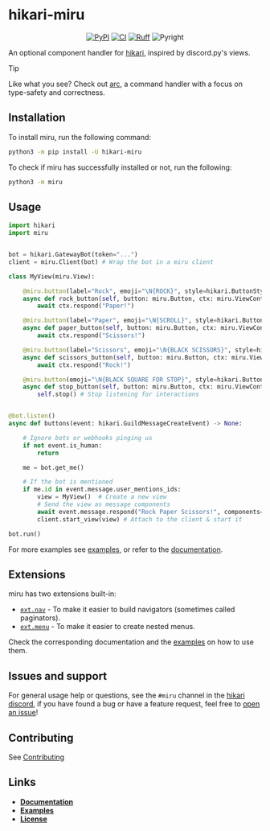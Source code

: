 # hikari-miru

<div align="center">

[![PyPI](https://img.shields.io/pypi/v/hikari-miru)](https://pypi.org/project/hikari-miru)
[![CI](https://github.com/hypergonial/hikari-miru/actions/workflows/ci.yml/badge.svg)](https://github.com/hypergonial/hikari-miru/actions/workflows/ci.yml)
[![Ruff](https://img.shields.io/endpoint?url=https://raw.githubusercontent.com/charliermarsh/ruff/main/assets/badge/v1.json)](https://github.com/charliermarsh/ruff)
![Pyright](https://badgen.net/badge/Pyright/strict/2A6DB2)

</div>

An optional component handler for [hikari](https://github.com/hikari-py/hikari), inspired by discord.py's views.

> [!TIP]
> Like what you see? Check out [arc](https://arc.hypergonial.com), a command handler with a focus on type-safety and correctness.

## Installation

To install miru, run the following command:

```sh
python3 -m pip install -U hikari-miru
```

To check if miru has successfully installed or not, run the following:

```sh
python3 -m miru
```

## Usage

```py
import hikari
import miru


bot = hikari.GatewayBot(token="...")
client = miru.Client(bot) # Wrap the bot in a miru client

class MyView(miru.View):

    @miru.button(label="Rock", emoji="\N{ROCK}", style=hikari.ButtonStyle.PRIMARY)
    async def rock_button(self, button: miru.Button, ctx: miru.ViewContext) -> None:
        await ctx.respond("Paper!")

    @miru.button(label="Paper", emoji="\N{SCROLL}", style=hikari.ButtonStyle.PRIMARY)
    async def paper_button(self, button: miru.Button, ctx: miru.ViewContext) -> None:
        await ctx.respond("Scissors!")

    @miru.button(label="Scissors", emoji="\N{BLACK SCISSORS}", style=hikari.ButtonStyle.PRIMARY)
    async def scissors_button(self, button: miru.Button, ctx: miru.ViewContext) -> None:
        await ctx.respond("Rock!")

    @miru.button(emoji="\N{BLACK SQUARE FOR STOP}", style=hikari.ButtonStyle.DANGER, row=1)
    async def stop_button(self, button: miru.Button, ctx: miru.ViewContext) -> None:
        self.stop() # Stop listening for interactions


@bot.listen()
async def buttons(event: hikari.GuildMessageCreateEvent) -> None:

    # Ignore bots or webhooks pinging us
    if not event.is_human:
        return

    me = bot.get_me()

    # If the bot is mentioned
    if me.id in event.message.user_mentions_ids:
        view = MyView()  # Create a new view
        # Send the view as message components
        await event.message.respond("Rock Paper Scissors!", components=view)
        client.start_view(view) # Attach to the client & start it

bot.run()
```

For more examples see [examples](https://github.com/hypergonial/hikari-miru/tree/main/examples), or refer to the [documentation](https://hikari-miru.readthedocs.io/en/latest/).

## Extensions

miru has two extensions built-in:

- [`ext.nav`](https://hikari-miru.readthedocs.io/en/latest/guides/navigators.html) - To make it easier to build navigators (sometimes called paginators).
- [`ext.menu`](https://hikari-miru.readthedocs.io/en/latest/guides/menus.html) - To make it easier to create nested menus.

Check the corresponding documentation and the [examples](https://github.com/hypergonial/hikari-miru/tree/main/examples) on how to use them.

## Issues and support

For general usage help or questions, see the `#miru` channel in the [hikari discord](https://discord.gg/hikari), if you have found a bug or have a feature request, feel free to [open an issue](https://github.com/hypergonial/hikari-miru/issues/new)!

## Contributing

See [Contributing](./CONTRIBUTING.md)

## Links

- [**Documentation**](https://hikari-miru.readthedocs.io/en/latest/index.html)
- [**Examples**](https://github.com/hypergonial/hikari-miru/tree/main/examples)
- [**License**](https://github.com/hypergonial/hikari-miru/blob/main/LICENSE)
